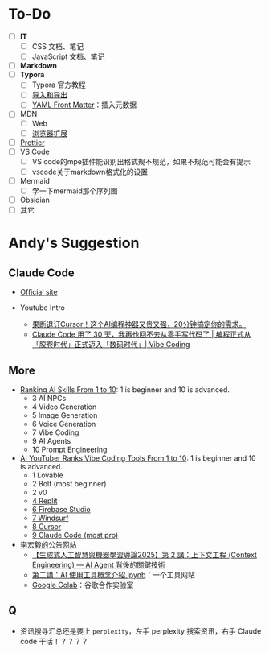 # To-Do

- [ ] **IT**
    - [ ] CSS 文档、笔记
    - [ ] JavaScript 文档、笔记
- [ ] **Markdown**
- [ ] **Typora**
    - [ ] Typora 官方教程
    - [ ] [导入和导出](https://support.typoraio.cn/Export/#other-pandoc-options)
    - [ ] [YAML Front Matter](https://support.typora.io/YAML/)：插入元数据
- [ ] MDN
    - [ ] Web
    - [ ] [浏览器扩展](https://developer.mozilla.org/zh-CN/docs/Mozilla/Add-ons/WebExtensions)
- [ ] [Prettier](https://prettier.io/docs/index.html)
- [ ] VS Code
    - [ ] VS code的mpe插件能识别出格式规不规范，如果不规范可能会有提示
    - [ ] vscode关于markdown格式化的设置
- [ ] Mermaid
    - [ ] 学一下mermaid那个序列图
- [ ] Obsidian
- [ ] 其它

# Andy's Suggestion

## Claude Code

- [Official site](https://claude.com/product/claude-code)

- Youtube Intro
    - [果断退订Cursor！这个AI编程神器又贵又强，20分钟搞定你的需求。](https://www.youtube.com/watch?v=rWkbrb1R9kY)
    - [Claude Code 用了 30 天，我再也回不去从零手写代码了 | 编程正式从「胶卷时代」正式迈入「数码时代」| Vibe Coding](https://youtu.be/sOvi9Iu1Dq8?si=NTvahE9-2Hcby6Fc)

## More

- [Ranking AI Skills From 1 to 10](https://www.youtube.com/shorts/sIxFjKpSKhA): 1 is beginner and 10 is advanced.
    - 3 AI NPCs
    - 4 Video Generation
    - 5 Image Generation
    - 6 Voice Generation
    - 7 Vibe Coding
    - 9 AI Agents
    - 10 Prompt Engineering
- [AI YouTuber Ranks Vibe Coding Tools From 1 to 10](https://www.youtube.com/shorts/TGRHzke8MuI): 1 is beginner and 10 is advanced.
    - 1 Lovable
    - 2 Bolt (most beginner)
    - 2 v0
    - [4 Replit](https://replit.com/)
    - [6 Firebase Studio](https://firebase.studio/)
    - [7 Windsurf](https://windsurf.com/)
    - [8 Cursor](https://cursor.com/)
    - [9 Claude Code (most pro)](https://claude.com/product/claude-code)
- [李宏毅的公告网站](https://speech.ee.ntu.edu.tw/~hylee/GenAI-ML/2025-fall.php)
    - [【生成式人工智慧與機器學習導論2025】第 2 講：上下文工程 (Context Engineering) — AI Agent 背後的關鍵技術](https://www.youtube.com/watch?v=lVdajtNpaGI&t=3695s)
    - [第二講：AI 使用工具概念介紹.ipynb](https://colab.research.google.com/drive/1t347cQEyMikpHUHV_ap83A-mq9PMSl3O?usp=sharing#scrollTo=skvU7w77T5j4)：一个工具网站
    - [Google Colab](https://colab.google/ "https://colab.google/")：谷歌合作实验室

## Q

- 资讯搜寻汇总还是要上 `perplexity`，左手 perplexity 搜索资讯，右手 Claude code 干活！？？？？